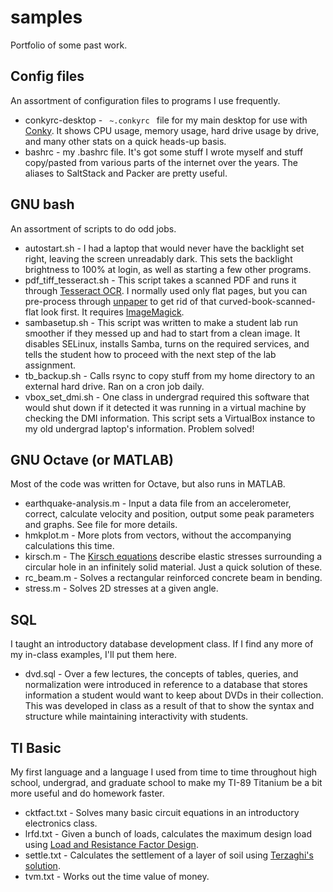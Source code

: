 # samples
Portfolio of some past work.

## Config files
An assortment of configuration files to programs I use frequently.
* conkyrc-desktop - <code> ~.conkyrc </code> file for my main desktop for use with [Conky](http://conky.sourceforge.net/).  It shows CPU usage, memory usage, hard drive usage by drive, and many other stats on a quick heads-up basis.
* bashrc - my .bashrc file.  It's got some stuff I wrote myself and stuff copy/pasted from various parts of the internet over the years.  The aliases to SaltStack and Packer are pretty useful.


## GNU bash
An assortment of scripts to do odd jobs.
* autostart.sh - I had a laptop that would never have the backlight set right, leaving the screen unreadably dark. This sets the backlight brightness to 100% at login, as well as starting a few other programs.
* pdf_tiff_tesseract.sh - This script takes a scanned PDF and runs it through [Tesseract OCR](https://code.google.com/p/tesseract-ocr/ "Tesseract OCR").  I normally used only flat pages, but you can pre-process through [unpaper](https://www.flameeyes.eu/projects/unpaper "unpaper") to get rid of that curved-book-scanned-flat look first.  It requires [ImageMagick](http://www.imagemagick.org/ "ImageMagick").
* sambasetup.sh - This script was written to make a student lab run smoother if they messed up and had to start from a clean image.  It disables SELinux, installs Samba, turns on the required services, and tells the student how to proceed with the next step of the lab assignment.
* tb_backup.sh - Calls rsync to copy stuff from my home directory to an external hard drive.  Ran on a cron job daily.
* vbox_set_dmi.sh - One class in undergrad required this software that would shut down if it detected it was running in a virtual machine by checking the DMI information.  This script sets a VirtualBox instance to my old undergrad laptop's information.  Problem solved!


## GNU Octave (or MATLAB)
Most of the code was written for Octave, but also runs in MATLAB.
* earthquake-analysis.m - Input a data file from an accelerometer, correct, calculate velocity and position, output some peak parameters and graphs.  See file for more details.
* hmkplot.m - More plots from vectors, without the accompanying calculations this time.
* kirsch.m - The [Kirsch equations](https://en.wikipedia.org/wiki/Kirsch_equations "Wikipedia") describe elastic stresses surrounding a circular hole in an infinitely solid material.  Just a quick solution of these.
* rc_beam.m - Solves a rectangular reinforced concrete beam in bending.
* stress.m - Solves 2D stresses at a given angle.


## SQL
I taught an introductory database development class.  If I find any more of my in-class examples, I'll put them here.
* dvd.sql - Over a few lectures, the concepts of tables, queries, and normalization were introduced in reference to a database that stores information a student would want to keep about DVDs in their collection.  This was developed in class as a result of that to show the syntax and structure while maintaining interactivity with students.

## TI Basic
My first language and a language I used from time to time throughout high school, undergrad, and graduate school to make my TI-89 Titanium be a bit more useful and do homework faster.
* cktfact.txt - Solves many basic circuit equations in an introductory electronics class.
* lrfd.txt - Given a bunch of loads, calculates the maximum design load using [Load and Resistance Factor Design](https://en.wikipedia.org/wiki/Limit_state_design "Wikipedia").
* settle.txt - Calculates the settlement of a layer of soil using [Terzaghi's solution](https://en.wikipedia.org/wiki/Consolidation_%28soil%29 "Wikipedia").
* tvm.txt - Works out the time value of money.
